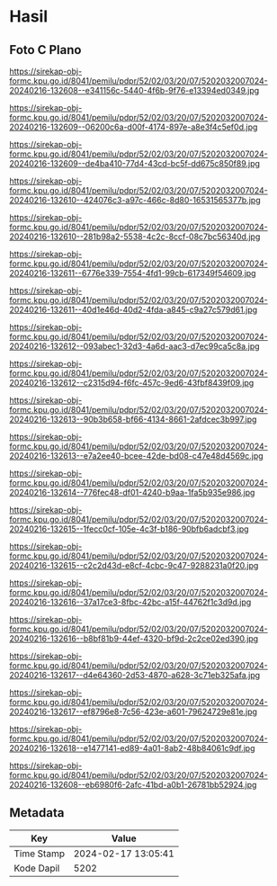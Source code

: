 # Hasil

## Foto C Plano

https://sirekap-obj-formc.kpu.go.id/8041/pemilu/pdpr/52/02/03/20/07/5202032007024-20240216-132608--e341156c-5440-4f6b-9f76-e13394ed0349.jpg

https://sirekap-obj-formc.kpu.go.id/8041/pemilu/pdpr/52/02/03/20/07/5202032007024-20240216-132609--06200c6a-d00f-4174-897e-a8e3f4c5ef0d.jpg

https://sirekap-obj-formc.kpu.go.id/8041/pemilu/pdpr/52/02/03/20/07/5202032007024-20240216-132609--de4ba410-77d4-43cd-bc5f-dd675c850f89.jpg

https://sirekap-obj-formc.kpu.go.id/8041/pemilu/pdpr/52/02/03/20/07/5202032007024-20240216-132610--424076c3-a97c-466c-8d80-16531565377b.jpg

https://sirekap-obj-formc.kpu.go.id/8041/pemilu/pdpr/52/02/03/20/07/5202032007024-20240216-132610--281b98a2-5538-4c2c-8ccf-08c7bc56340d.jpg

https://sirekap-obj-formc.kpu.go.id/8041/pemilu/pdpr/52/02/03/20/07/5202032007024-20240216-132611--6776e339-7554-4fd1-99cb-617349f54609.jpg

https://sirekap-obj-formc.kpu.go.id/8041/pemilu/pdpr/52/02/03/20/07/5202032007024-20240216-132611--40d1e46d-40d2-4fda-a845-c9a27c579d61.jpg

https://sirekap-obj-formc.kpu.go.id/8041/pemilu/pdpr/52/02/03/20/07/5202032007024-20240216-132612--093abec1-32d3-4a6d-aac3-d7ec99ca5c8a.jpg

https://sirekap-obj-formc.kpu.go.id/8041/pemilu/pdpr/52/02/03/20/07/5202032007024-20240216-132612--c2315d94-f6fc-457c-9ed6-43fbf8439f09.jpg

https://sirekap-obj-formc.kpu.go.id/8041/pemilu/pdpr/52/02/03/20/07/5202032007024-20240216-132613--90b3b658-bf66-4134-8661-2afdcec3b997.jpg

https://sirekap-obj-formc.kpu.go.id/8041/pemilu/pdpr/52/02/03/20/07/5202032007024-20240216-132613--e7a2ee40-bcee-42de-bd08-c47e48d4569c.jpg

https://sirekap-obj-formc.kpu.go.id/8041/pemilu/pdpr/52/02/03/20/07/5202032007024-20240216-132614--776fec48-df01-4240-b9aa-1fa5b935e986.jpg

https://sirekap-obj-formc.kpu.go.id/8041/pemilu/pdpr/52/02/03/20/07/5202032007024-20240216-132615--1fecc0cf-105e-4c3f-b186-90bfb6adcbf3.jpg

https://sirekap-obj-formc.kpu.go.id/8041/pemilu/pdpr/52/02/03/20/07/5202032007024-20240216-132615--c2c2d43d-e8cf-4cbc-9c47-9288231a0f20.jpg

https://sirekap-obj-formc.kpu.go.id/8041/pemilu/pdpr/52/02/03/20/07/5202032007024-20240216-132616--37a17ce3-8fbc-42bc-a15f-44762f1c3d9d.jpg

https://sirekap-obj-formc.kpu.go.id/8041/pemilu/pdpr/52/02/03/20/07/5202032007024-20240216-132616--b8bf81b9-44ef-4320-bf9d-2c2ce02ed390.jpg

https://sirekap-obj-formc.kpu.go.id/8041/pemilu/pdpr/52/02/03/20/07/5202032007024-20240216-132617--d4e64360-2d53-4870-a628-3c71eb325afa.jpg

https://sirekap-obj-formc.kpu.go.id/8041/pemilu/pdpr/52/02/03/20/07/5202032007024-20240216-132617--ef8796e8-7c56-423e-a601-79624729e81e.jpg

https://sirekap-obj-formc.kpu.go.id/8041/pemilu/pdpr/52/02/03/20/07/5202032007024-20240216-132618--e1477141-ed89-4a01-8ab2-48b84061c9df.jpg

https://sirekap-obj-formc.kpu.go.id/8041/pemilu/pdpr/52/02/03/20/07/5202032007024-20240216-132608--eb6980f6-2afc-41bd-a0b1-26781bb52924.jpg


## Metadata

| Key        | Value               |
| ---------- | ------------------- |
| Time Stamp | 2024-02-17 13:05:41 |
| Kode Dapil | 5202                |



